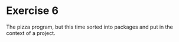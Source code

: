 # Exercise 6

The pizza program, but this time sorted into packages and put in the context of a project.

